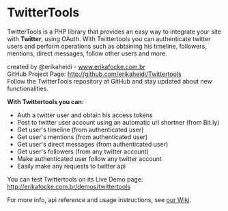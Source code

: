 <h1>TwitterTools</h1>

<p>TwitterTools is a PHP library that provides an easy way to integrate your site with <strong>Twitter</strong>, using OAuth. With Twittertools you can authenticate twitter users and perform operations such as obtaining his timeline, followers, mentions, direct messages, follow other users and more.</p>


<p>created by @erikaheidi - <a href="http://www.erikafocke.com.br">www.erikafocke.com.br</a><br/>
GitHub Project Page: <a href="http://github.com/erikaheidi/Twittertools/">http://github.com/erikaheidi/Twittertools</a><br/>
Follow the TwitterTools repository at GitHub and stay updated about new functionalities.
</p>

<strong>With Twittertools you can:</strong>

<ul>
<li>Auth a twitter user and obtain his access tokens</li>
<li>Post to twitter user account using an automatic url shortner (from Bit.ly)</li>
<li>Get user's timeline (from authenticated user)</li>
<li>Get user's mentions (from authenticated user)</li>
<li>Get user's direct messages (from authenticated user)</li>
<li>Get user's followers (from any twitter account)</li>
<li>Make authenticated user follow any twitter account</li>
<li>Easily make any requests to twitter api</li>
</ul>

<p>You can test Twittertools on its Live Demo page: <a href="http://erikafocke.com.br/demos/twittertools">http://erikafocke.com.br/demos/twittertools</a></p>

<p>For more info, api reference and usage instructions, see <a href="http://wiki.github.com/erikaheidi/Twittertools/">our Wiki</a>.</p>
